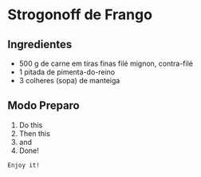 # Strogonoff de Frango

## Ingredientes

- 500 g de carne em tiras finas filé mignon, contra-filé
- 1 pitada de pimenta-do-reino
- 3 colheres (sopa) de manteiga

## Modo Preparo

1. Do this
2. Then this
3. and
4. Done!


```language
Enjoy it!
```